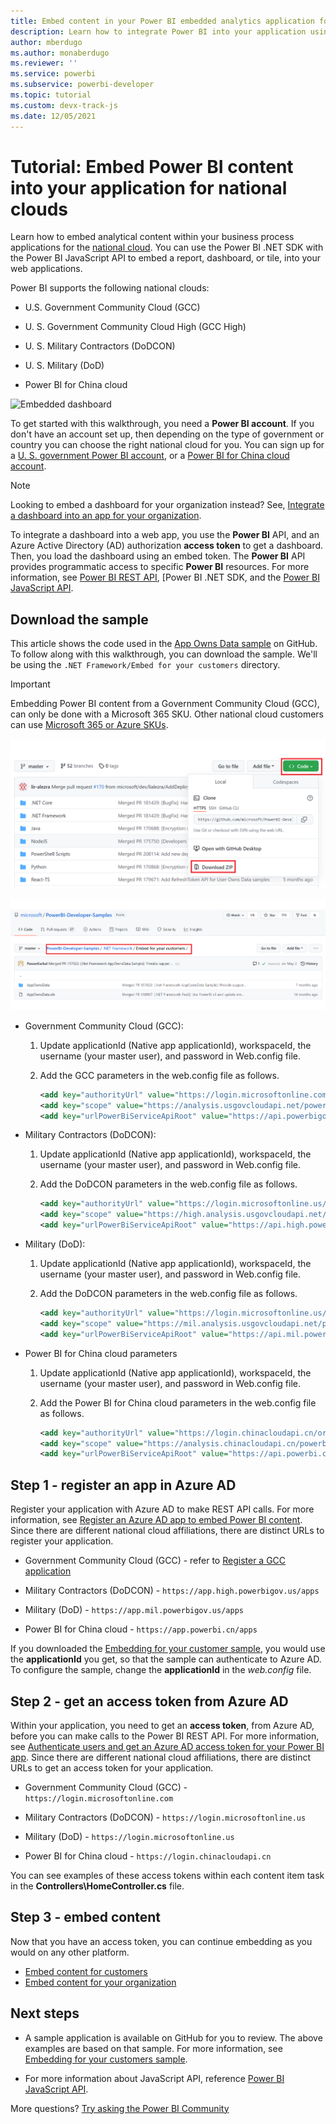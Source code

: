 ```yaml
---
title: Embed content in your Power BI embedded analytics application for government and national clouds
description: Learn how to integrate Power BI into your application using embedded analytics software, embedded analytics tools, or embedded business intelligence tools for government and national clouds.
author: mberdugo
ms.author: monaberdugo
ms.reviewer: ''
ms.service: powerbi
ms.subservice: powerbi-developer
ms.topic: tutorial
ms.custom: devx-track-js
ms.date: 12/05/2021
---
```


# Tutorial: Embed Power BI content into your application for national clouds

Learn how to embed analytical content within your business process applications for the [national cloud](/azure/active-directory/develop/authentication-national-cloud). You can use the Power BI .NET SDK with the Power BI JavaScript API to embed a report, dashboard, or tile, into your web applications.

Power BI supports the following national clouds:

* U.S. Government Community Cloud (GCC)

* U. S. Government Community Cloud High (GCC High)

* U. S. Military Contractors (DoDCON)

* U. S. Military (DoD)

* Power BI for China cloud

![Embedded dashboard](media/embed-sample-for-customers/powerbi-embed-dashboard.png)

To get started with this walkthrough, you need a **Power BI account**. If you don't have an account set up, then depending on the type of government or country you can choose the right national cloud for you. You can sign up for a [U. S. government Power BI account](../../admin/service-govus-signup.md), or a [Power BI for China cloud account](https://www.21vbluecloud.com/powerbi/).

> [!NOTE]
> Looking to embed a dashboard for your organization instead? See, [Integrate a dashboard into an app for your organization](embed-sample-for-your-organization.md).

To integrate a dashboard into a web app, you use the **Power BI** API, and an Azure Active Directory (AD) authorization **access token** to get a dashboard. Then, you load the dashboard using an embed token. The **Power BI** API provides programmatic access to specific **Power BI** resources. For more information, see [Power BI REST API](/rest/api/power-bi/), [Power BI .NET SDK, and the [Power BI JavaScript API](https://github.com/Microsoft/PowerBI-JavaScript).

## Download the sample

This article shows the code used in the [App Owns Data sample](https://github.com/microsoft/PowerBI-Developer-Samples/tree/master/.NET%20Framework/Embed%20for%20your%20customers) on GitHub. To follow along with this walkthrough, you can download the sample. We'll be using the `.NET Framework/Embed for your customers` directory.

> [!IMPORTANT]
> Embedding Power BI content from a Government Community Cloud (GCC), can only be done with a Microsoft 365 SKU. Other national cloud customers can use [Microsoft 365 or Azure SKUs](embedded-capacity.md#which-sku-should-i-use).

![Downloading App Owns Data sample.](media/embed-sample-for-customers-national-clouds/embed-sample-for-customers-026.png)

![App Owns Data directory.](media/embed-sample-for-customers-national-clouds/embed-sample-for-customers-directory.png)

* Government Community Cloud (GCC):

    1. Update applicationId (Native app applicationId), workspaceId, the username (your master user), and password in Web.config file.

    2. Add the GCC parameters in the web.config file as follows.

        ```xml
        <add key="authorityUrl" value="https://login.microsoftonline.com/organizations/" />
        <add key="scope" value="https://analysis.usgovcloudapi.net/powerbi/api/.default" />
        <add key="urlPowerBiServiceApiRoot" value="https://api.powerbigov.us/" />
        ```

* Military Contractors (DoDCON):

    1. Update applicationId (Native app applicationId), workspaceId, the username (your master user), and password in Web.config file.

    2. Add the DoDCON parameters in the web.config file as follows.

        ```xml
        <add key="authorityUrl" value="https://login.microsoftonline.us/organizations/" />
        <add key="scope" value="https://high.analysis.usgovcloudapi.net/powerbi/api/.default" />
        <add key="urlPowerBiServiceApiRoot" value="https://api.high.powerbigov.us/" />
        ```

* Military (DoD):

    1. Update applicationId (Native app applicationId), workspaceId, the username (your master user), and password in Web.config file.

    2. Add the DoDCON parameters in the web.config file as follows.

        ```xml
        <add key="authorityUrl" value="https://login.microsoftonline.us/organizations/" />
        <add key="scope" value="https://mil.analysis.usgovcloudapi.net/powerbi/api/.default" />
        <add key="urlPowerBiServiceApiRoot" value="https://api.mil.powerbigov.us/" />
        ```

* Power BI for China cloud parameters

    1. Update applicationId (Native app applicationId), workspaceId, the username (your master user), and password in Web.config file.

    2. Add the Power BI for China cloud parameters in the web.config file as follows.

        ```xml
        <add key="authorityUrl" value="https://login.chinacloudapi.cn/organizations/" />
        <add key="scope" value="https://analysis.chinacloudapi.cn/powerbi/api/.default" />
        <add key="urlPowerBiServiceApiRoot" value="https://api.powerbi.cn/" />
        ```

## Step 1 - register an app in Azure AD

Register your application with Azure AD to make REST API calls. For more information, see [Register an Azure AD app to embed Power BI content](register-app.md). Since there are different national cloud affiliations, there are distinct URLs to register your application.

* Government Community Cloud (GCC) - refer to [Register a GCC application](register-app.md#register-a-gcc-application)

* Military Contractors (DoDCON) - ```https://app.high.powerbigov.us/apps```

* Military (DoD) - ```https://app.mil.powerbigov.us/apps```

* Power BI for China cloud - ```https://app.powerbi.cn/apps```

If you downloaded the [Embedding for your customer sample](https://github.com/microsoft/PowerBI-Developer-Samples/tree/master/.NET%20Core/Embed%20for%20your%20customers/AppOwnsData), you would use the **applicationId** you get, so that the sample can authenticate to Azure AD. To configure the sample, change the **applicationId** in the *web.config* file.

## Step 2 - get an access token from Azure AD

Within your application, you need to get an **access token**, from Azure AD, before you can make calls to the Power BI REST API. For more information, see [Authenticate users and get an Azure AD access token for your Power BI app](generate-embed-token.md). Since there are different national cloud affiliations, there are distinct URLs to get an access token for your application.

* Government Community Cloud (GCC) - ```https://login.microsoftonline.com```

* Military Contractors (DoDCON) - ```https://login.microsoftonline.us```

* Military (DoD) - ```https://login.microsoftonline.us```

* Power BI for China cloud - ```https://login.chinacloudapi.cn```

You can see examples of these access tokens within each content item task in the **Controllers\HomeController.cs** file.

## Step 3 - embed content

Now that you have an access token, you can continue embedding as you would on any other platform.

* [Embed content for customers](embed-sample-for-customers.md#step-8---embed-your-content)
* [Embed content for your organization](embed-sample-for-your-organization.md#step-5---embed-your-content)

## Next steps

* A sample application is available on GitHub for you to review. The above examples are based on that sample. For more information, see [Embedding for your customers sample](https://github.com/microsoft/PowerBI-Developer-Samples/tree/master/.NET%20Core/Embed%20for%20your%20customers/AppOwnsData).

* For more information about JavaScript API, reference [Power BI JavaScript API](https://github.com/Microsoft/PowerBI-JavaScript).

More questions? [Try asking the Power BI Community](https://community.powerbi.com/)